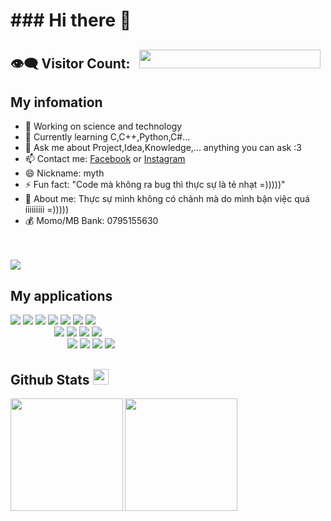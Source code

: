 

<h1>### Hi there 👋</h1>

## 👁️‍🗨️ Visitor Count:    <img height="30px" Width="290px" src="https://profile-counter.glitch.me/merlin2x3/count.svg">

## My infomation
- 🔭 Working on science and technology 
- 🌱 Currently learning C,C++,Python,C#...
- 💬 Ask me about Project,Idea,Knowledge,... anything you can ask :3
- 📫 Contact me: <a href="www.facebook.com/berlin.03">Facebook</a> or <a href="https://www.instagram.com/_berlin.04/">Instagram</a>
- 😄 Nickname: myth
- ⚡  Fun fact: "Code mà không ra bug thì thực sự là tẻ nhạt =)))))"
- 📝 About me: Thực sự mình không có chảnh mà do mình bận việc quá íiiiiiiii =)))))
- 💰 Momo/MB Bank: 0795155630
<br>
<br>
<img src="https://user-images.githubusercontent.com/73097560/115834477-dbab4500-a447-11eb-908a-139a6edaec5c.gif"> 
<h2>My applications</h2>

<img src="https://img.shields.io/badge/C-00599C?style=for-the-badge&logo=c&logoColor=white"></img>
<img src="https://img.shields.io/badge/C%2B%2B-00599C?style=for-the-badge&logo=c%2B%2B&logoColor=white"></img>
<img src="https://img.shields.io/badge/C%23-239120?style=for-the-badge&logo=c-sharp&logoColor=white"></img>
<img src="https://img.shields.io/badge/Python-14354C?style=for-the-badge&logo=python&logoColor=white"></img>
<img src="https://img.shields.io/badge/Discord-7289DA?style=for-the-badge&logo=discord&logoColor=white"></img>
<img src="https://img.shields.io/badge/GitHub-100000?style=for-the-badge&logo=github&logoColor=white"></img>
<img src="https://img.shields.io/badge/Shell_Script-121011?style=for-the-badge&logo=gnu-bash&logoColor=white"></img>
<br>
&emsp;&emsp;&emsp;&emsp;&emsp;<img src="https://img.shields.io/badge/Android-3DDC84?style=for-the-badge&logo=android&logoColor=white"></img>
<img src="https://img.shields.io/badge/iOS-000000?style=for-the-badge&logo=ios&logoColor=white"></img>
<img src="https://img.shields.io/badge/Windows-0078D6?style=for-the-badge&logo=windows&logoColor=white"></img>
<img src="https://img.shields.io/badge/Ubuntu-E95420?style=for-the-badge&logo=ubuntu&logoColor=white"></img>
<br>
&emsp;&emsp;&emsp;&emsp;&emsp;&ensp;&ensp;&ensp;<img src="https://img.shields.io/badge/Facebook-1877F2?style=for-the-badge&logo=facebook&logoColor=white"></img>
<img src="https://img.shields.io/badge/Instagram-E4405F?style=for-the-badge&logo=instagram&logoColor=white"></img>
<img src="https://img.shields.io/badge/TikTok-000000?style=for-the-badge&logo=tiktok&logoColor=white"></img>
<img src="https://user-images.githubusercontent.com/73097560/115834477-dbab4500-a447-11eb-908a-139a6edaec5c.gif"></img>

 
<h2>Github Stats <img src="https://media.giphy.com/media/cj87CxfRtrUifF3Ryk/giphy.gif" width="25px"></h2>
 
<a align="center" href="https://github.com/merlin2x3">
  <img height="180em" src="https://github-readme-stats-eight-theta.vercel.app/api?username=merlin2x3&show_icons=true&theme=algolia&include_all_commits=true&count_private=true" align="left">
 <img height="180em" src="https://github-readme-stats-eight-theta.vercel.app/api/top-langs/?username=merlin2x3&layout=compact&langs_count=8&theme=algolia">
</a>
